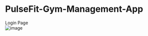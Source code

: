 # PulseFit-Gym-Management-App

Login Page  
![image](https://github.com/user-attachments/assets/1df03a5c-8af0-45e5-bcf5-adf8ffb62e64)



